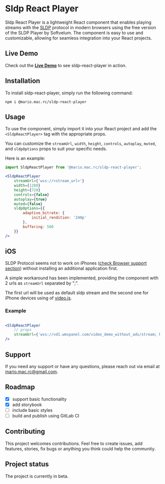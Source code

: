 # Sldp React Player

Sldp React Player is a lightweight React component that enables playing streams with the [SLDP](https://softvelum.com/sldp) protocol in modern browsers using the free version of the SLDP Player by Softvelum. The component is easy to use and customizable, allowing for seamless integration into your React projects.

## Live Demo
Check out the [**Live Demo**](https://github.com/mariomac71/sldp-react-player) to see sldp-react-player in action.

## Installation
To install sldp-react-player, simply run the following command:

```
npm i @mario.mac.rc/sldp-react-player
```

## Usage 
To use the component, simply import it into your React project and add the `<SldpReactPlayer>` tag with the appropriate props.

You can customize the `streamUrl`, `width`, `height`, `controls`, `autoplay`, `muted`, and `sldpOptions` props to suit your specific needs.

Here is an example:


``` jsx
import SldpReactPlayer from '@mario.mac.rc/sldp-react-player';

<SldpReactPlayer 
    streamUrl={'wss://<stream_url>'}
    width={1280}
    height={720}
    controls={false}
    autoplay={true}
    muted={false}
    sldpOptions={{
        adaptive_bitrate: {
            initial_rendition: '240p'
        },
        buffering: 500
    }}  
/>
```

## iOS
SLDP Protocol seems not to work on iPhones ([check Browser support section](https://softvelum.com/player/web/)) without installing an additional application first.

A simple workaround has been implemented, providing the component with 2 urls as `streamUrl` separated by ";".

The first url will be used as default sldp stream and the second one for iPhone devices using of [video.js](https://github.com/videojs/video.js).

### Example
``` jsx

<SldpReactPlayer 
    // props
    streamUrl={'wss://vd1.wmspanel.com/video_demo_without_ads/stream; https://test-streams.mux.dev/x36xhzz/x36xhzz.m3u8'}
/>

```

## Support
If you need any support or have any questions, please reach out via email at mario.mac.rc@gmail.com.

## Roadmap
- [x] support basic functionality
- [x] add storybook
- [ ] include basic styles
- [ ] build and publish using GitLab CI

## Contributing
This project welcomes contributions. Feel free to create issues, add features, stories, fix bugs or anything you think could help the community.

## Project status
The project is currently in beta. 
